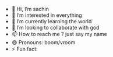 - 👋 Hi, I’m sachin
- 👀 I’m interested in everything
- 🌱 I’m currently learning the world
- 💞️ I’m looking to collaborate with god
- 📫 How to reach me ? just say my name
- 😄 Pronouns: boom/vroom
- ⚡ Fun fact:

<!---
lovetogit/lovetogit is a ✨ special ✨ repository because its `README.md` (this file) appears on your GitHub profile.
You can click the Preview link to take a look at your changes.
--->
